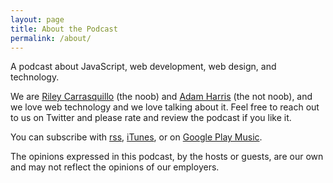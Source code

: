 ```yaml
---
layout: page
title: About the Podcast
permalink: /about/
---
```


A podcast about JavaScript, web development, web design, and technology.

We are [Riley Carrasquillo](https://twitter.com/portoreekan) (the noob) and [Adam Harris](https://twitter.com/adamCoder) (the not noob), and we love web technology and we love talking about it. Feel free to reach out to us on Twitter and please rate and review the podcast if you like it.


You can subscribe with [rss](http://www.weboftomorrowpodcast.com/feed.rss), [iTunes](https://itunes.apple.com/us/podcast/web-of-tomorrow/id1033636563), or on [Google Play Music](https://goo.gl/app/playmusic?ibi=com.google.PlayMusic&isi=691797987&ius=googleplaymusic&link=https://play.google.com/music/m/Iiner35ag2pcyhsp6zy3myk5z6e?t%3DWeb_of_Tomorrow).


The opinions expressed in this podcast, by the hosts or guests, are our own and may not reflect the opinions of our employers.

